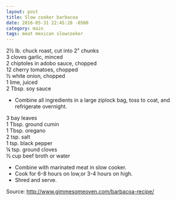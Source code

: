 ```yaml
---
layout: post
title: Slow cooker barbacoa
date: 2016-05-31 22:45:28 -0500
category: main
tags: meat mexican slowcooker
---
```

<div class="ingredients">
  
2½ lb. chuck roast, cut into 2" chunks  
3 cloves garlic, minced  
2 chiptoles in adobo sauce, chopped  
12 cherry tomatoes, chopped  
½ white onion, chopped  
1 lime, juiced  
2 Tbsp. soy sauce  
  
</div>

  * Combine all ingredients in a large ziplock bag, toss to coat, and refrigerate overnight.

<div class="ingredients">
  
3 bay leaves  
1 Tbsp. ground cumin  
1 Tbsp. oregano  
2 tsp. salt  
1 tsp. black pepper  
¼ tsp. ground cloves  
½ cup beef broth or water  

  * Combine with marinated meat in slow cooker.
  * Cook for 6-8 hours on low,or 3-4 hours on high.
  * Shred and serve.

Source: <a href="http://www.gimmesomeoven.com/barbacoa-recipe/">http://www.gimmesomeoven.com/barbacoa-recipe/</a>
  
</div>

